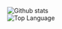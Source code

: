 ![Github stats](https://github-readme-stats.vercel.app/api?username=LeeHyKu&show_icons=true&theme=radical)<br>
![Top Language](https://github-readme-stats.vercel.app/api/top-langs/?username=LeeHyKu&theme=radical) <!--![wakatime stats](https://github-readme-stats.vercel.app/api/wakatime?username=LeeHyku)-->
